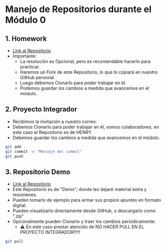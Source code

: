 # Manejo de Repositorios durante el Módulo 0

## 1. Homework

- [Link al Repositorio](https://github.com/soyHenry/fe-ct-prepcourse-fs/tree/main)
- Importante:
  - La resolución es Opcional, pero es recomendable hacerlo para practicar.
  - Haremos un Fork de este Repositorio, lo que lo copiará en nuestro GitHub personal.
  - Luego debemos Clonarlo para poder trabajar en él.
  - Podemos guardar los cambios a medida que avancemos en el módulo.

## 2. Proyecto Integrador

- Recibimos la invitación a nuestro correo.
- Debemos Clonarlo para poder trabajar en él, somos colaboradores, en este caso el Repositorio es de HENRY.
- Debemos guardar los cambios a medida que avancemos en el módulo.

```bash
git add .
git commit -m "Mensaje del commit"
git push
```

## 3. Repositorio Demo

- [Link al Repositorio](https://github.com/HX-ARomero/demo-webft64)
- Este Repositorio es de "Demo", donde les dejaré material extra y resúmenes.
- Pueden tomarlo de ejemplo para armar sus propios apuntes en formato digital.
- Pueden visualizarlo directamente desde GitHub, o descargarlo como ".zip"
- Opcionalmente pueden Clonarlo y traer los cambios periódicamente:
  - ⚠️ En este caso prestar atención de NO HACER PULL EN EL PROYECTO INTEGRADOR!!!!!

```bash
git pull
```
